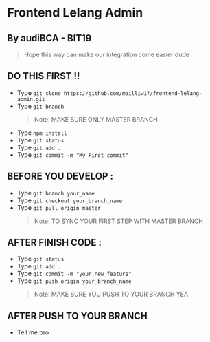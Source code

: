 # Frontend Lelang Admin

## By audiBCA - BIT19

> Hope this way can make our integration come easier dude

## DO THIS FIRST !!

- Type `git clone https://github.com/mailliw17/frontend-lelang-admin.git`
- Type `git branch`
  > Note: MAKE SURE ONLY MASTER BRANCH
- Type `npm install`
- Type `git status`
- Type `git add .`
- Type `git commit -m "My First commit"`

## BEFORE YOU DEVELOP :

- Type `git branch your_name`
- Type `git checkout your_branch_name`
- Type `git pull origin master`
  > Note: TO SYNC YOUR FIRST STEP WITH MASTER BRANCH

## AFTER FINISH CODE :

- Type `git status`
- Type `git add .`
- Type `git commit -m "your_new_feature"`
- Type `git push origin your_branch_name`
  > Note: MAKE SURE YOU PUSH TO YOUR BRANCH YEA

## AFTER PUSH TO YOUR BRANCH

- Tell me bro
